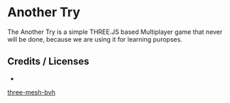# Another Try

The Another Try is a simple THREE.JS based Multiplayer game that never will be done, because we are using it for learning puropses.


## Credits / Licenses
 - 
[three-mesh-bvh](https://github.com/gkjohnson/three-mesh-bvh)
